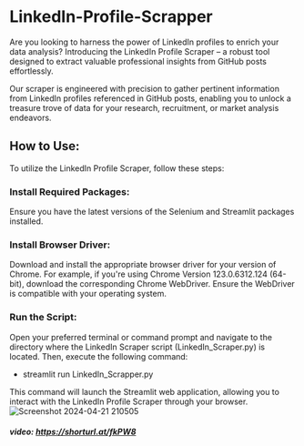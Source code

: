 # LinkedIn-Profile-Scrapper
Are you looking to harness the power of LinkedIn profiles to enrich your data analysis? Introducing the LinkedIn Profile Scraper – a robust tool designed to extract valuable professional insights from GitHub posts effortlessly.

Our scraper is engineered with precision to gather pertinent information from LinkedIn profiles referenced in GitHub posts, enabling you to unlock a treasure trove of data for your research, recruitment, or market analysis endeavors.

## How to Use:
To utilize the LinkedIn Profile Scraper, follow these steps:
### Install Required Packages:
Ensure you have the latest versions of the Selenium and Streamlit packages installed.

### Install Browser Driver:
Download and install the appropriate browser driver for your version of Chrome. For example, if you're using Chrome Version 123.0.6312.124 (64-bit), download the corresponding Chrome WebDriver. Ensure the WebDriver is compatible with your operating system.

### Run the Script:
Open your preferred terminal or command prompt and navigate to the directory where the LinkedIn Scraper script (LinkedIn_Scraper.py) is located. Then, execute the following command:
  - streamlit run LinkedIn_Scrapper.py

This command will launch the Streamlit web application, allowing you to interact with the LinkedIn Profile Scraper through your browser.
![Screenshot 2024-04-21 210505](https://github.com/MushafMughal/LinkedIn-Profile-Scrapper/assets/138291134/54802153-89db-46b0-b324-003756427b3c)

##### video: https://shorturl.at/fkPW8
